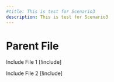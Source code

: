 ```yaml
---
#title: This is test for Scenario3
description: This is test for Scenario3
---
```


# Parent File

Include File 1 
[!include[](./includes/Scenario3_includeFile1.md)]


Include File 2
[!include[](./includes/Scenario3_includeFile2.md)]
